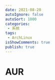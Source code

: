 ```yaml
---
date: 2021-08-28
autoIgnore: false
autoSort: 1000
categories:
 - 系统
tags:
 - ArchLinux
isShowComments: true
publish: true
---
```


# AUR

